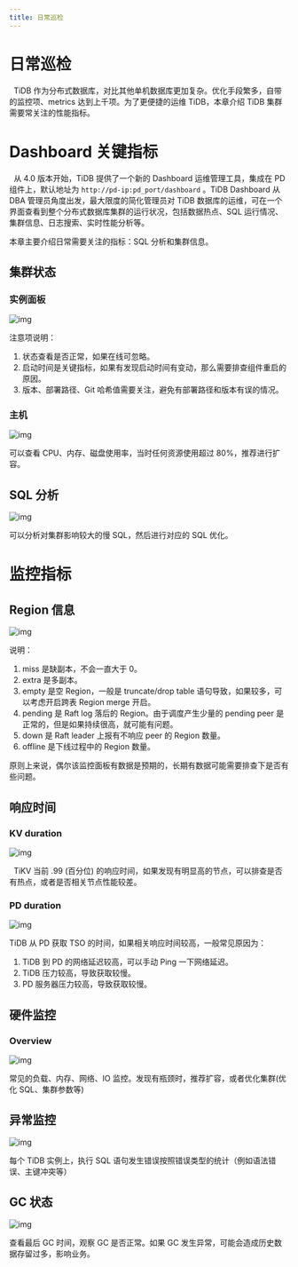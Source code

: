 ```yaml
---
title: 日常巡检
---
```


# 日常巡检

  TiDB 作为分布式数据库，对比其他单机数据库更加复杂。优化手段繁多，自带的监控项、metrics 达到上千项。为了更便捷的运维 TiDB，本章介绍 TiDB 集群需要常关注的性能指标。

# Dashboard 关键指标

  从 4.0 版本开始，TiDB 提供了一个新的 Dashboard 运维管理工具，集成在 PD 组件上，默认地址为 `http://pd-ip:pd_port/dashboard` 。TiDB Dashboard 从 DBA 管理员角度出发，最大限度的简化管理员对 TiDB 数据库的运维，可在一个界面查看到整个分布式数据库集群的运行状况，包括数据热点、SQL 运行情况、集群信息、日志搜索、实时性能分析等。

  本章主要介绍日常需要关注的指标：SQL 分析和集群信息。

## 集群状态

### 实例面板

![img](/media/daily-inspection/status.png)

注意项说明：

1. 状态查看是否正常，如果在线可忽略。
2. 启动时间是关键指标，如果有发现启动时间有变动，那么需要排查组件重启的原因。
3. 版本、部署路径、Git 哈希值需要关注，避免有部署路径和版本有误的情况。

### 主机

![img](/media/daily-inspection/host.png)

可以查看 CPU、内存、磁盘使用率，当时任何资源使用超过 80%，推荐进行扩容。

## SQL 分析

![img](/media/daily-inspection/sql_analysis.png)

可以分析对集群影响较大的慢 SQL，然后进行对应的 SQL 优化。

# 监控指标

## Region 信息

![img](/media/daily-inspection/region_staus.png)

说明：

1. miss 是缺副本，不会一直大于 0。
2. extra 是多副本。
3. empty 是空 Region，一般是 truncate/drop table 语句导致，如果较多，可以考虑开启跨表 Region merge 开启。
4. pending 是 Raft log 落后的 Region。由于调度产生少量的 pending peer 是正常的，但是如果持续很高，就可能有问题。
5. down 是 Raft leader 上报有不响应 peer 的 Region 数量。
6. offline 是下线过程中的 Region 数量。

原则上来说，偶尔该监控面板有数据是预期的，长期有数据可能需要排查下是否有些问题。

## 响应时间

### KV duration

![img](/media/daily-inspection/KV_Duration.png)

  TiKV 当前 .99 (百分位) 的响应时间，如果发现有明显高的节点，可以排查是否有热点，或者是否相关节点性能较差。

### PD duration

![img](/media/daily-inspection/PD_duration.png)

TiDB 从 PD 获取 TSO 的时间，如果相关响应时间较高，一般常见原因为：

1. TiDB 到 PD 的网络延迟较高，可以手动 Ping 一下网络延迟。
2. TiDB 压力较高，导致获取较慢。
3. PD 服务器压力较高，导致获取较慢。

## 硬件监控

### Overview

![img](/media/daily-inspection/overview.png)

常见的负载、内存、网络、IO 监控。发现有瓶颈时，推荐扩容，或者优化集群(优化 SQL、集群参数等)

## 异常监控

![img](/media/daily-inspection/Failed_query.png)

每个 TiDB 实例上，执行 SQL 语句发生错误按照错误类型的统计（例如语法错误、主键冲突等）

## GC 状态

![img](/media/daily-inspection/GC.png)

查看最后 GC 时间，观察 GC 是否正常。如果 GC 发生异常，可能会造成历史数据存留过多，影响业务。
